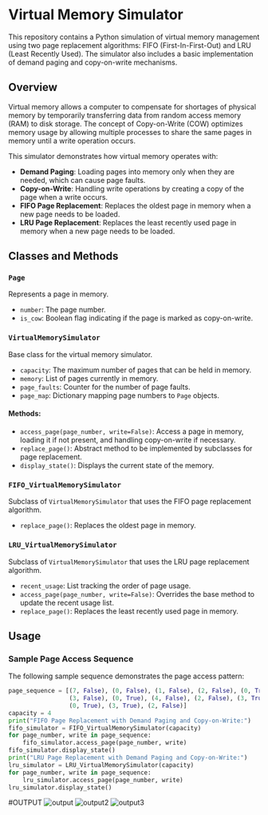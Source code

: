 # Virtual Memory Simulator 
This repository contains a Python simulation of virtual memory management using two page replacement algorithms: FIFO (First-In-First-Out) and LRU (Least Recently Used). The simulator also includes a basic implementation of demand paging and copy-on-write mechanisms.
## Overview

Virtual memory allows a computer to compensate for shortages of physical memory by temporarily transferring data from random access memory (RAM) to disk storage. The concept of Copy-on-Write (COW) optimizes memory usage by allowing multiple processes to share the same pages in memory until a write operation occurs.

This simulator demonstrates how virtual memory operates with:
- **Demand Paging**: Loading pages into memory only when they are needed, which can cause page faults.
- **Copy-on-Write**: Handling write operations by creating a copy of the page when a write occurs.
- **FIFO Page Replacement**: Replaces the oldest page in memory when a new page needs to be loaded.
- **LRU Page Replacement**: Replaces the least recently used page in memory when a new page needs to be loaded.
## Classes and Methods

### `Page`

Represents a page in memory.
- `number`: The page number.
- `is_cow`: Boolean flag indicating if the page is marked as copy-on-write.

### `VirtualMemorySimulator`

Base class for the virtual memory simulator.
- `capacity`: The maximum number of pages that can be held in memory.
- `memory`: List of pages currently in memory.
- `page_faults`: Counter for the number of page faults.
- `page_map`: Dictionary mapping page numbers to `Page` objects.

#### Methods:
- `access_page(page_number, write=False)`: Access a page in memory, loading it if not present, and handling copy-on-write if necessary.
- `replace_page()`: Abstract method to be implemented by subclasses for page replacement.
- `display_state()`: Displays the current state of the memory.

### `FIFO_VirtualMemorySimulator`

Subclass of `VirtualMemorySimulator` that uses the FIFO page replacement algorithm.
- `replace_page()`: Replaces the oldest page in memory.

### `LRU_VirtualMemorySimulator`

Subclass of `VirtualMemorySimulator` that uses the LRU page replacement algorithm.
- `recent_usage`: List tracking the order of page usage.
- `access_page(page_number, write=False)`: Overrides the base method to update the recent usage list.
- `replace_page()`: Replaces the least recently used page in memory.
## Usage

### Sample Page Access Sequence

The following sample sequence demonstrates the page access pattern:
```python
page_sequence = [(7, False), (0, False), (1, False), (2, False), (0, True), 
                 (3, False), (0, True), (4, False), (2, False), (3, True), 
                 (0, True), (3, True), (2, False)]
capacity = 4
print("FIFO Page Replacement with Demand Paging and Copy-on-Write:")
fifo_simulator = FIFO_VirtualMemorySimulator(capacity)
for page_number, write in page_sequence:
    fifo_simulator.access_page(page_number, write)
fifo_simulator.display_state()
print("LRU Page Replacement with Demand Paging and Copy-on-Write:")
lru_simulator = LRU_VirtualMemorySimulator(capacity)
for page_number, write in page_sequence:
    lru_simulator.access_page(page_number, write)
lru_simulator.display_state()
```
#OUTPUT
![output](https://github.com/user-attachments/assets/24848316-4c83-4fb6-9a28-58ec15d6e058)
![output2](https://github.com/user-attachments/assets/687bf317-fb81-4583-bfe3-39f266245911)
![output3](https://github.com/user-attachments/assets/5667c0a7-2a3c-4a0d-b1b5-3732e99c35da)



